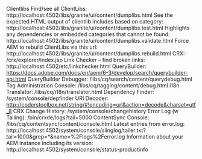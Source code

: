 Clientlibs
Find/see all ClientLibs: 
http://localhost:4502/libs/granite/ui/content/dumplibs.html
See the expected HTML output of clientlib includes based on category: 
http://localhost:4502/libs/granite/ui/content/dumplibs.test.html
Highlights any dependencies or embedded categories that cannot be found: 
http://localhost:4502/libs/granite/ui/content/dumplibs.validate.html
Force AEM to rebuild ClientLibs via this url: 
http://localhost:4502/libs/granite/ui/content/dumplibs.rebuild.html
CRX: /crx/explorer/index.jsp
Link Checker – find broken links: 
http://localhost:4502/etc/linkchecker.html
QueryBuilder: 
https://docs.adobe.com/docs/en/aem/6-3/develop/search/querybuilder-api.html
QueryBuilder Debugger: 
/libs/cq/search/content/querydebug.html
Tag Administration Console: 
/libs/cq/tagging/content/debug.html
i18n Translator: 
/libs/cq/i18n/translator.html
Dependency Finder: 
/system/console/depfinder
URI Decoder: 
http://coderstoolbox.net/string/#!encoding=url&action=decode&charset=utf_8
CRX Change History: 
/system/console/changehistory
Error Log (w Tailing): 
/bin/crxde/logs?tail=5000
ContentSync Console: /libs/cq/contentsync/content/console.html
Latest entries from error.log: 
http://localhost:4502/system/console/slinglog/tailer.txt?tail=1000&grep=*&name=%2Flogs%2Ferror.log
Information about your AEM instance including its version: http://localhost:4502/system/console/status-productinfo
